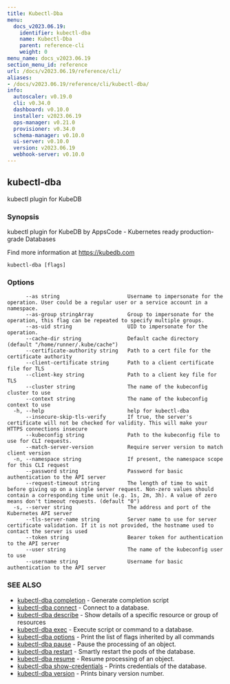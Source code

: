 ```yaml
---
title: Kubectl-Dba
menu:
  docs_v2023.06.19:
    identifier: kubectl-dba
    name: Kubectl-Dba
    parent: reference-cli
    weight: 0
menu_name: docs_v2023.06.19
section_menu_id: reference
url: /docs/v2023.06.19/reference/cli/
aliases:
- /docs/v2023.06.19/reference/cli/kubectl-dba/
info:
  autoscaler: v0.19.0
  cli: v0.34.0
  dashboard: v0.10.0
  installer: v2023.06.19
  ops-manager: v0.21.0
  provisioner: v0.34.0
  schema-manager: v0.10.0
  ui-server: v0.10.0
  version: v2023.06.19
  webhook-server: v0.10.0
---
```


## kubectl-dba

kubectl plugin for KubeDB

### Synopsis

kubectl plugin for KubeDB by AppsCode - Kubernetes ready production-grade Databases

 Find more information at https://kubedb.com

```
kubectl-dba [flags]
```

### Options

```
      --as string                      Username to impersonate for the operation. User could be a regular user or a service account in a namespace.
      --as-group stringArray           Group to impersonate for the operation, this flag can be repeated to specify multiple groups.
      --as-uid string                  UID to impersonate for the operation.
      --cache-dir string               Default cache directory (default "/home/runner/.kube/cache")
      --certificate-authority string   Path to a cert file for the certificate authority
      --client-certificate string      Path to a client certificate file for TLS
      --client-key string              Path to a client key file for TLS
      --cluster string                 The name of the kubeconfig cluster to use
      --context string                 The name of the kubeconfig context to use
  -h, --help                           help for kubectl-dba
      --insecure-skip-tls-verify       If true, the server's certificate will not be checked for validity. This will make your HTTPS connections insecure
      --kubeconfig string              Path to the kubeconfig file to use for CLI requests.
      --match-server-version           Require server version to match client version
  -n, --namespace string               If present, the namespace scope for this CLI request
      --password string                Password for basic authentication to the API server
      --request-timeout string         The length of time to wait before giving up on a single server request. Non-zero values should contain a corresponding time unit (e.g. 1s, 2m, 3h). A value of zero means don't timeout requests. (default "0")
  -s, --server string                  The address and port of the Kubernetes API server
      --tls-server-name string         Server name to use for server certificate validation. If it is not provided, the hostname used to contact the server is used
      --token string                   Bearer token for authentication to the API server
      --user string                    The name of the kubeconfig user to use
      --username string                Username for basic authentication to the API server
```

### SEE ALSO

* [kubectl-dba completion](/docs/v2023.06.19/reference/cli/kubectl-dba_completion)	 - Generate completion script
* [kubectl-dba connect](/docs/v2023.06.19/reference/cli/kubectl-dba_connect)	 - Connect to a database.
* [kubectl-dba describe](/docs/v2023.06.19/reference/cli/kubectl-dba_describe)	 - Show details of a specific resource or group of resources
* [kubectl-dba exec](/docs/v2023.06.19/reference/cli/kubectl-dba_exec)	 - Execute script or command to a database.
* [kubectl-dba options](/docs/v2023.06.19/reference/cli/kubectl-dba_options)	 - Print the list of flags inherited by all commands
* [kubectl-dba pause](/docs/v2023.06.19/reference/cli/kubectl-dba_pause)	 - Pause the processing of an object.
* [kubectl-dba restart](/docs/v2023.06.19/reference/cli/kubectl-dba_restart)	 - Smartly restart the pods of the database.
* [kubectl-dba resume](/docs/v2023.06.19/reference/cli/kubectl-dba_resume)	 - Resume processing of an object.
* [kubectl-dba show-credentials](/docs/v2023.06.19/reference/cli/kubectl-dba_show-credentials)	 - Prints credentials of the database.
* [kubectl-dba version](/docs/v2023.06.19/reference/cli/kubectl-dba_version)	 - Prints binary version number.

